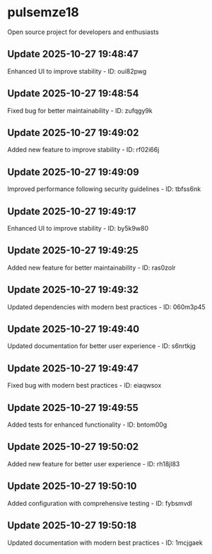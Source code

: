 # pulsemze18
Open source project for developers and enthusiasts

## Update 2025-10-27 19:48:47
Enhanced UI to improve stability - ID: oui82pwg


## Update 2025-10-27 19:48:54
Fixed bug for better maintainability - ID: zufqgy9k


## Update 2025-10-27 19:49:02
Added new feature to improve stability - ID: rf02i66j


## Update 2025-10-27 19:49:09
Improved performance following security guidelines - ID: tbfss6nk


## Update 2025-10-27 19:49:17
Enhanced UI to improve stability - ID: by5k9w80


## Update 2025-10-27 19:49:25
Added new feature for better maintainability - ID: ras0zolr


## Update 2025-10-27 19:49:32
Updated dependencies with modern best practices - ID: 060m3p45


## Update 2025-10-27 19:49:40
Updated documentation for better user experience - ID: s6nrtkjg


## Update 2025-10-27 19:49:47
Fixed bug with modern best practices - ID: eiaqwsox


## Update 2025-10-27 19:49:55
Added tests for enhanced functionality - ID: bntom00g


## Update 2025-10-27 19:50:02
Added new feature for better user experience - ID: rh18jl83


## Update 2025-10-27 19:50:10
Added configuration with comprehensive testing - ID: fybsmvdl


## Update 2025-10-27 19:50:18
Updated documentation with modern best practices - ID: 1mcjgaek

